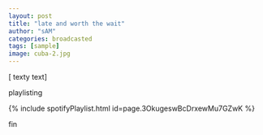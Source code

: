 ```yaml
---
layout: post
title: "late and worth the wait"
author: "sAM"
categories: broadcasted
tags: [sample]
image: cuba-2.jpg
---
```


[ texty text]

playlisting 

{% include spotifyPlaylist.html id=page.3OkugeswBcDrxewMu7GZwK %}

fin